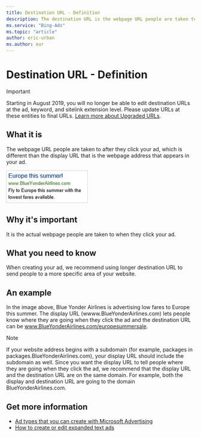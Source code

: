 ```yaml
---
title: Destination URL - Definition
description: The destination URL is the webpage URL people are taken to after they click your ad, which is different than the display URL that is the webpage address that appears in your ad.
ms.service: "Bing-Ads"
ms.topic: "article"
author: eric-urban
ms.author: eur
---
```


# Destination URL - Definition

> [!IMPORTANT]
> Starting in August 2019, you will no longer be able to edit destination URLs at the ad, keyword, and sitelink extension level. Please update URLs at these entities to final URLs. [Learn more about Upgraded URLs](./hlp_BA_CONC_UpgradeURL_MigrateFAQ.md).

## What it is

The webpage URL people are taken to after they click your ad, which is different than the display URL that is the webpage address that appears in your ad.

![Example of an ad](../images/BA_Misc_AdExample.jpg)

## Why it's important

It is the actual webpage people are taken to when they click your ad.

## What you need to know

When creating your ad, we recommend using longer destination URL to send people to a more specific area of your website.

## An example

In the image above, Blue Yonder Airlines is advertising low fares to Europe this summer. The display URL (wwww.BlueYonderAirlines.com) lets people know where they are going when they click the ad and the destination URL can be www.BlueYonderAirlines.com/europesummersale.

> [!NOTE]
> If your website address begins with a subdomain (for example, packages in packages.BlueYonderAirlines.com), your display URL should include the subdomain as well.
> Since you want the display URL to tell people where they are going when they click the ad, we recommend that the display URL and the destination URL are on the same domain. For example, both the display and destination URL are going to the domain BlueYonderAirlines.com.

## Get more information

- [Ad types that you can create with Microsoft Advertising](./hlp_BA_CONC_AdOptions.md)
- [How to create or edit expanded text ads](./hlp_BA_PROC_CreateEXTA.md)


